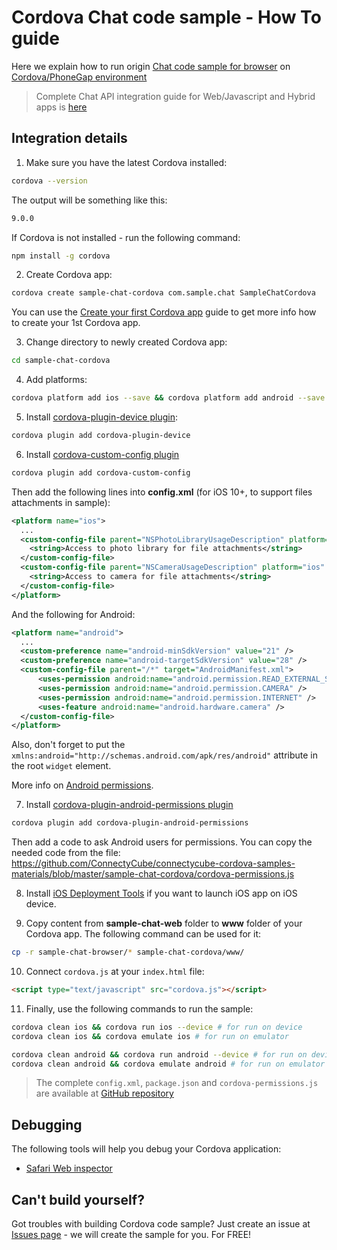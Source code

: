 # Cordova Chat code sample - How To guide

Here we explain how to run origin [Chat code sample for browser](/js/code-samples#chat-code-sample) on [Cordova/PhoneGap environment](https://cordova.apache.org/#getstarted)

> Complete Chat API integration guide for Web/Javascript and Hybrid apps is [here](/js/messaging)

## Integration details

1. Make sure you have the latest Cordova installed:

  ```bash
  cordova --version
  ```

  The output will be something like this:
  ```bash
  9.0.0
  ```

  If Cordova is not installed - run the following command:

  ```bash
  npm install -g cordova
  ```

2. Create Cordova app:

  ```bash
  cordova create sample-chat-cordova com.sample.chat SampleChatCordova
  ```

  You can use the [Create your first Cordova app](https://cordova.apache.org/docs/en/latest/guide/cli/) guide to get more info how to create your 1st Cordova app.

3. Change directory to newly created Cordova app:

  ```bash
  cd sample-chat-cordova
  ```

4. Add platforms:

  ```bash
  cordova platform add ios --save && cordova platform add android --save
  ```

5. Install [cordova-plugin-device plugin](https://www.npmjs.com/package/cordova-plugin-device):

  ```bash
  cordova plugin add cordova-plugin-device
  ```

6. Install [cordova-custom-config plugin](https://github.com/dpa99c/cordova-custom-config)

  ```bash
  cordova plugin add cordova-custom-config
  ```

  Then add the following lines into **config.xml** (for iOS 10+, to support files attachments in sample):

  ```xml
  <platform name="ios">
    ...
    <custom-config-file parent="NSPhotoLibraryUsageDescription" platform="ios" target="*-Info.plist">
      <string>Access to photo library for file attachments</string>
    </custom-config-file>
    <custom-config-file parent="NSCameraUsageDescription" platform="ios" target="*-Info.plist">
      <string>Access to camera for file attachments</string>
    </custom-config-file>
  </platform>
  ```

  And the following for Android:

  ```xml
  <platform name="android">
    ...
    <custom-preference name="android-minSdkVersion" value="21" />
    <custom-preference name="android-targetSdkVersion" value="28" />
    <custom-config-file parent="/*" target="AndroidManifest.xml">
        <uses-permission android:name="android.permission.READ_EXTERNAL_STORAGE" />
        <uses-permission android:name="android.permission.CAMERA" />
        <uses-permission android:name="android.permission.INTERNET" />
        <uses-feature android:name="android.hardware.camera" />
    </custom-config-file>
  </platform>
  ```

  Also, don't forget to put the `xmlns:android="http://schemas.android.com/apk/res/android"` attribute in the root `widget` element.

  More info on [Android permissions](https://developer.android.com/training/permissions/requesting.html).

7. Install [cordova-plugin-android-permissions plugin](https://github.com/NeoLSN/cordova-plugin-android-permissions)

  ```bash
  cordova plugin add cordova-plugin-android-permissions
  ```

  Then add a code to ask Android users for permissions. You can copy the needed code from the file:
  https://github.com/ConnectyCube/connectycube-cordova-samples-materials/blob/master/sample-chat-cordova/cordova-permissions.js

8. Install [iOS Deployment Tools](https://cordova.apache.org/docs/en/latest/guide/platforms/ios/#deployment-tools) if you want to launch iOS app on iOS device.

9. Copy content from **sample-chat-web** folder to **www** folder of your Cordova app. The following command can be used for it:

  ```bash
  cp -r sample-chat-browser/* sample-chat-cordova/www/
  ```

10. Connect `cordova.js` at your `index.html` file:

  ```html
  <script type="text/javascript" src="cordova.js"></script>
  ```

11. Finally, use the following commands to run the sample:

  ```bash
  cordova clean ios && cordova run ios --device # for run on device
  cordova clean ios && cordova emulate ios # for run on emulator
  ```

  ```bash
  cordova clean android && cordova run android --device # for run on device
  cordova clean android && cordova emulate android # for run on emulator
  ```

> The complete `config.xml`, `package.json` and `cordova-permissions.js` are available at [GitHub repository](https://github.com/ConnectyCube/connectycube-cordova-samples-materials/tree/master/sample-chat-cordova)

## Debugging

The following tools will help you debug your Cordova application:

* [Safari Web inspector](http://phonegap-tips.com/articles/debugging-ios-phonegap-apps-with-safaris-web-inspector.html)

## Can't build yourself?

Got troubles with building Cordova code sample? Just create an issue at [Issues page](https://github.com/ConnectyCube/connectycube-cordova-samples-materials/issues) - we will create the sample for you. For FREE!
